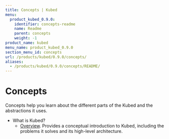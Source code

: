 ```yaml
---
title: Concepts | Kubed
menu:
  product_kubed_0.9.0:
    identifier: concepts-readme
    name: Readme
    parent: concepts
    weight: -1
product_name: kubed
menu_name: product_kubed_0.9.0
section_menu_id: concepts
url: /products/kubed/0.9.0/concepts/
aliases:
  - /products/kubed/0.9.0/concepts/README/
---
```


# Concepts

Concepts help you learn about the different parts of the Kubed and the abstractions it uses.

- What is Kubed?
  - [Overview](/docs/concepts/what-is-kubed/overview.md). Provides a conceptual introduction to Kubed, including the problems it solves and its high-level architecture.
